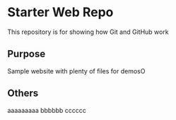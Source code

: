 # Starter Web Repo

This repository is for showing how Git and GitHub work

## Purpose

Sample website with plenty of files for demosO

## Others
aaaaaaaaa
bbbbbb
cccccc
